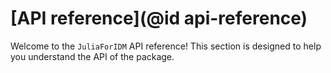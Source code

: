 # [API reference](@id api-reference)

Welcome to the `JuliaForIDM` API reference! This section is designed to help you understand the API of the package.
